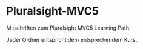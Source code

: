 # Pluralsight-MVC5

Mitschriften zum Pluralsight MVC5 Learning Path.

Jeder Ordner entspricht dem entsprechendem Kurs.
